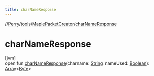 ```yaml
---
title: charNameResponse
---
```

//[Perry](../../../index.html)/[tools](../index.html)/[MaplePacketCreator](index.html)/[charNameResponse](char-name-response.html)



# charNameResponse



[jvm]\
open fun [charNameResponse](char-name-response.html)(charname: [String](https://docs.oracle.com/javase/8/docs/api/java/lang/String.html), nameUsed: [Boolean](https://kotlinlang.org/api/latest/jvm/stdlib/kotlin/-boolean/index.html)): [Array](https://kotlinlang.org/api/latest/jvm/stdlib/kotlin/-array/index.html)<[Byte](https://kotlinlang.org/api/latest/jvm/stdlib/kotlin/-byte/index.html)>




